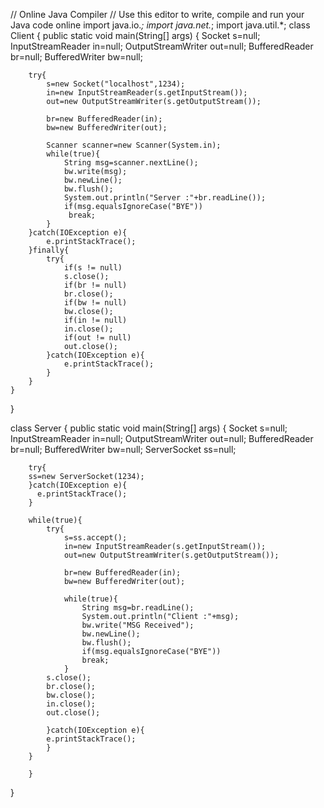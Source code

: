 // Online Java Compiler
// Use this editor to write, compile and run your Java code online
import java.io.*;
import java.net.*;
import java.util.*;
class Client {
    public static void main(String[] args) {
        Socket s=null;
        InputStreamReader in=null;
        OutputStreamWriter out=null;
        BufferedReader br=null;
        BufferedWriter bw=null;
        
        try{
            s=new Socket("localhost",1234);
            in=new InputStreamReader(s.getInputStream());
            out=new OutputStreamWriter(s.getOutputStream());
            
            br=new BufferedReader(in);
            bw=new BufferedWriter(out);
            
            Scanner scanner=new Scanner(System.in);
            while(true){
                String msg=scanner.nextLine();
                bw.write(msg);
                bw.newLine();
                bw.flush();
                System.out.println("Server :"+br.readLine());
                if(msg.equalsIgnoreCase("BYE"))
                 break;
            }
        }catch(IOException e){
            e.printStackTrace();
        }finally{
            try{
                if(s != null)
                s.close();
                if(br != null)
                br.close();
                if(bw != null)
                bw.close();
                if(in != null)
                in.close();
                if(out != null)
                out.close();
            }catch(IOException e){
                e.printStackTrace();
            }
        }
    }
}

class Server {
    public static void main(String[] args) {
        Socket s=null;
        InputStreamReader in=null;
        OutputStreamWriter out=null;
        BufferedReader br=null;
        BufferedWriter bw=null;
        ServerSocket ss=null;
        
        try{
        ss=new ServerSocket(1234);
        }catch(IOException e){
          e.printStackTrace();
        }
        
        while(true){
            try{
                s=ss.accept();
                in=new InputStreamReader(s.getInputStream());
                out=new OutputStreamWriter(s.getOutputStream());
                
                br=new BufferedReader(in);
                bw=new BufferedWriter(out);
                
                while(true){
                    String msg=br.readLine();
                    System.out.println("Client :"+msg);
                    bw.write("MSG Received");
                    bw.newLine();
                    bw.flush();
                    if(msg.equalsIgnoreCase("BYE"))
                    break;
                }
            s.close();
            br.close();
            bw.close();
            in.close();
            out.close();
                
            }catch(IOException e){
            e.printStackTrace();
            }
        }
          
        }
}
